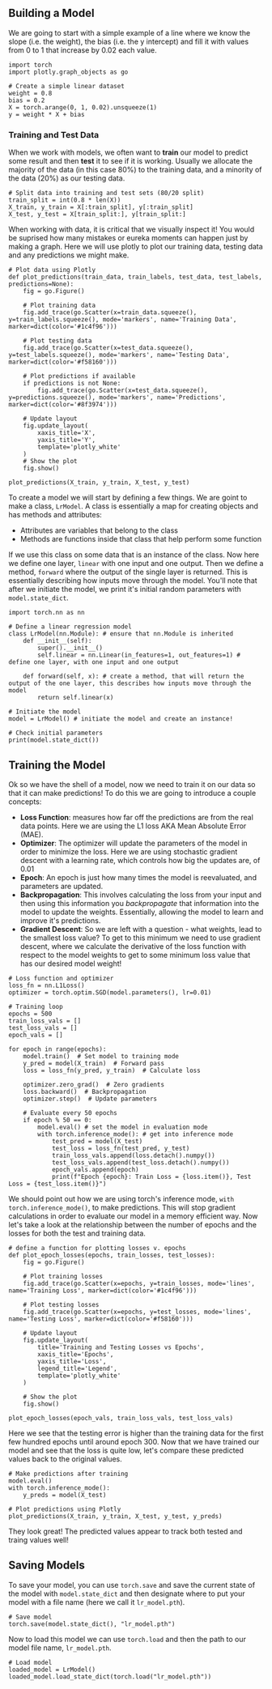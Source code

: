 ## Building a Model

We are going to start with a simple example of a line where we know the slope (i.e. the weight), the bias (i.e. the y intercept) and fill it with values from 0 to 1 that increase by 0.02 each value.

```{python}
import torch
import plotly.graph_objects as go

# Create a simple linear dataset
weight = 0.8
bias = 0.2
X = torch.arange(0, 1, 0.02).unsqueeze(1)
y = weight * X + bias
```

### Training and Test Data

When we work with models, we often want to **train** our model to predict some result and then **test** it to see if it is working. Usually we allocate the majority of the data (in this case 80%) to the training data, and a minority of the data (20%) as our testing data.

```{python}
# Split data into training and test sets (80/20 split)
train_split = int(0.8 * len(X))
X_train, y_train = X[:train_split], y[:train_split]
X_test, y_test = X[train_split:], y[train_split:]
```

When working with data, it is critical that we visually inspect it! You would be suprised how many mistakes or eureka moments can happen just by making a graph. Here we will use plotly to plot our training data, testing data and any predictions we might make.

```{python}
# Plot data using Plotly
def plot_predictions(train_data, train_labels, test_data, test_labels, predictions=None):
    fig = go.Figure()
    
    # Plot training data
    fig.add_trace(go.Scatter(x=train_data.squeeze(), y=train_labels.squeeze(), mode='markers', name='Training Data', marker=dict(color='#1c4f96')))
    
    # Plot testing data
    fig.add_trace(go.Scatter(x=test_data.squeeze(), y=test_labels.squeeze(), mode='markers', name='Testing Data', marker=dict(color='#f58160')))
    
    # Plot predictions if available
    if predictions is not None:
        fig.add_trace(go.Scatter(x=test_data.squeeze(), y=predictions.squeeze(), mode='markers', name='Predictions', marker=dict(color='#8f3974')))
    
    # Update layout
    fig.update_layout(
        xaxis_title='X',
        yaxis_title='Y',
        template='plotly_white'
    )
    # Show the plot
    fig.show()

plot_predictions(X_train, y_train, X_test, y_test)
```

To create a model we will start by defining a few things. We are goint to make a class, `LrModel`. A class is essentially a map for creating objects and has methods and attributes:
- Attributes are variables that belong to the class
- Methods are functions inside that class that help perform some function

If we use this class on some data that is an instance of the class. Now here we define one layer, `linear` with one input and one output. Then we define a method, `forward` where the output of the single layer is returned. This is essentially describing how inputs move through the model. You'll note that after we initiate the model, we print it's initial random parameters with `model.state_dict`.

```{python}
import torch.nn as nn

# Define a linear regression model
class LrModel(nn.Module): # ensure that nn.Module is inherited
    def __init__(self):
        super().__init__()
        self.linear = nn.Linear(in_features=1, out_features=1) # define one layer, with one input and one output
    
    def forward(self, x): # create a method, that will return the output of the one layer, this describes how inputs move through the model 
        return self.linear(x)

# Initiate the model
model = LrModel() # initiate the model and create an instance!

# Check initial parameters
print(model.state_dict()) 
```

## Training the Model

Ok so we have the shell of a model, now we need to train it on our data so that it can make predictions! To do this we are going to introduce a couple concepts:

- **Loss Function**: measures how far off the predictions are from the real data points. Here we are using the L1 loss AKA Mean Absolute Error (MAE).
- **Optimizer**: The optimizer will update the parameters of the model in order to minimize the loss. Here we are using stochastic gradient descent with a learning rate, which controls how big the updates are, of 0.01
- **Epoch**: An epoch is just how many times the model is reevaluated, and parameters are updated.
- **Backpropagation**: This involves calculating the loss from your input and then using this information you *backpropagate* that information into the model to update the weights. Essentially, allowing the model to learn and improve it's predictions.
- **Gradient Descent**: So we are left with a question - what weights, lead to the smallest loss value? To get to this minimum we need to use gradient descent, where we calculate the derivative of the loss function with respect to the model weights to get to some minimum loss value that has our desired model weight!

```{python}
# Loss function and optimizer
loss_fn = nn.L1Loss()
optimizer = torch.optim.SGD(model.parameters(), lr=0.01)

# Training loop
epochs = 500
train_loss_vals = []
test_loss_vals = []
epoch_vals = []

for epoch in range(epochs):
    model.train()  # Set model to training mode
    y_pred = model(X_train)  # Forward pass
    loss = loss_fn(y_pred, y_train)  # Calculate loss
    
    optimizer.zero_grad()  # Zero gradients
    loss.backward()  # Backpropagation
    optimizer.step()  # Update parameters
    
    # Evaluate every 50 epochs
    if epoch % 50 == 0:
        model.eval() # set the model in evaluation mode
        with torch.inference_mode(): # get into inference mode
            test_pred = model(X_test)
            test_loss = loss_fn(test_pred, y_test)
            train_loss_vals.append(loss.detach().numpy())
            test_loss_vals.append(test_loss.detach().numpy())
            epoch_vals.append(epoch)
            print(f"Epoch {epoch}: Train Loss = {loss.item()}, Test Loss = {test_loss.item()}")
```

We should point out how we are using torch's inference mode, `with torch.inference_mode()`, to make predictions. This will stop gradient calculations in order to evaluate our model in a memory efficient way. Now let's take a look at the relationship between the number of epochs and the losses for both the test and training data. 

```{python}
# define a function for plotting losses v. epochs
def plot_epoch_losses(epochs, train_losses, test_losses):
    fig = go.Figure()
    
    # Plot training losses
    fig.add_trace(go.Scatter(x=epochs, y=train_losses, mode='lines', name='Training Loss', marker=dict(color='#1c4f96')))
    
    # Plot testing losses
    fig.add_trace(go.Scatter(x=epochs, y=test_losses, mode='lines', name='Testing Loss', marker=dict(color='#f58160')))
    
    # Update layout
    fig.update_layout(
        title='Training and Testing Losses vs Epochs',
        xaxis_title='Epochs',
        yaxis_title='Loss',
        legend_title='Legend',
        template='plotly_white'
    )
    
    # Show the plot
    fig.show()

plot_epoch_losses(epoch_vals, train_loss_vals, test_loss_vals)
```

Here we see that the testing error is higher than the training data for the first few hundred epochs until around epoch 300. Now that we have trained our model and see that the loss is quite low, let's compare these predicted values back to the original values.

```{python}
# Make predictions after training
model.eval()
with torch.inference_mode():
    y_preds = model(X_test)

# Plot predictions using Plotly
plot_predictions(X_train, y_train, X_test, y_test, y_preds)
```

They look great! The predicted values appear to track both tested and traing values well!


## Saving Models

To save your model, you can use `torch.save` and save the current state of the model with `model.state_dict` and then designate where to put your model with a file name (here we call it `lr_model.pth`).

```{python}
# Save model
torch.save(model.state_dict(), "lr_model.pth")
```

Now to load this model we can use `torch.load` and then the path to our model file name, `lr_model.pth`.

```{python}
# Load model
loaded_model = LrModel()
loaded_model.load_state_dict(torch.load("lr_model.pth"))
```
